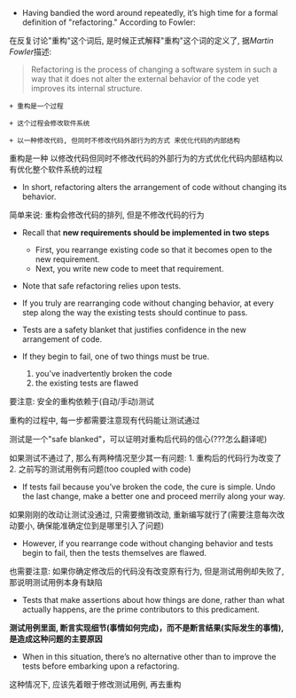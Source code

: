 + Having bandied the word around repeatedly, it’s high time for a formal definition of "refactoring." According to Fowler:

在反复讨论"重构"这个词后, 是时候正式解释"重构"这个词的定义了, 据*Martin Fowler*描述:

> Refactoring is the process of changing a software system in such a way that it does not alter the external behavior of the code yet improves its internal structure.

    + 重构是一个过程

    + 这个过程会修改软件系统

    + 以一种修改代码, 但同时不修改代码外部行为的方式 来优化代码的内部结构

重构是一种 以修改代码但同时不修改代码的外部行为的方式优化代码内部结构以有优化整个软件系统的过程

+ In short, refactoring alters the arrangement of code without changing its behavior.

简单来说: 重构会修改代码的排列, 但是不修改代码的行为

+ Recall that **new requirements should be implemented in two steps**
    + First, you rearrange existing code so that it becomes open to the new requirement.
    + Next, you write new code to meet that requirement.

+ Note that safe refactoring relies upon tests.
+ If you truly are rearranging code without changing behavior, at every step along the way the existing tests should continue to pass.
+ Tests are a safety blanket that justifies confidence in the new arrangement of code.
+ If they begin to fail, one of two things must be true.
    1. you’ve inadvertently broken the code
    2. the existing tests are flawed

要注意: 安全的重构依赖于(自动/手动)测试

重构的过程中, 每一步都需要注意现有代码能让测试通过

测试是一个"safe blanked"，可以证明对重构后代码的信心(???怎么翻译呢)

如果测试不通过了, 那么有两种情况至少其一有问题: 1. 重构后的代码行为改变了 2. 之前写的测试用例有问题(too coupled with code)

+ If tests fail because you’ve broken the code, the cure is simple. Undo the last change, make a better one and proceed merrily along your way.

如果刚刚的改动让测试没通过, 只需要撤销改动, 重新编写就行了(需要注意每次改动要小, 确保能准确定位到是哪里引入了问题)

+ However, if you rearrange code without changing behavior and tests begin to fail, then the tests themselves are flawed.

也需要注意: 如果你确定修改后的代码没有改变原有行为, 但是测试用例却失败了, 那说明测试用例本身有缺陷

+ Tests that make assertions about how things are done, rather than what actually happens, are the prime contributors to this predicament.

**测试用例里面, 断言实现细节(事情如何完成)，而不是断言结果(实际发生的事情), 是造成这种问题的主要原因**

+ When in this situation, there’s no alternative other than to improve the tests before embarking upon a refactoring.

这种情况下, 应该先着眼于修改测试用例, 再去重构


